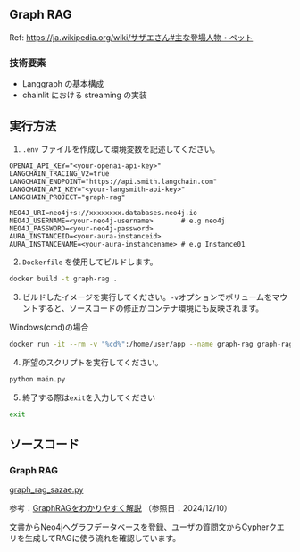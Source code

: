 ## Graph RAG

Ref: https://ja.wikipedia.org/wiki/サザエさん#主な登場人物・ペット

### 技術要素

- Langgraph の基本構成
- chainlit における streaming の実装

## 実行方法

1. `.env` ファイルを作成して環境変数を記述してください。

```
OPENAI_API_KEY="<your-openai-api-key>"
LANGCHAIN_TRACING_V2=true
LANGCHAIN_ENDPOINT="https://api.smith.langchain.com"
LANGCHAIN_API_KEY="<your-langsmith-api-key>"
LANGCHAIN_PROJECT="graph-rag"

NEO4J_URI=neo4j+s://xxxxxxxx.databases.neo4j.io
NEO4J_USERNAME=<your-neo4j-username>       # e.g neo4j
NEO4J_PASSWORD=<your-neo4j-password>
AURA_INSTANCEID=<your-aura-instanceid>
AURA_INSTANCENAME=<your-aura-instancename> # e.g Instance01
```

2. `Dockerfile` を使用してビルドします。

```bash
docker build -t graph-rag .
```

3. ビルドしたイメージを実行してください。`-v`オプションでボリュームをマウントすると、ソースコードの修正がコンテナ環境にも反映されます。

Windows(cmd)の場合
```bash
docker run -it --rm -v "%cd%":/home/user/app --name graph-rag graph-rag /bin/bash
```

4. 所望のスクリプトを実行してください。

```bash
python main.py
```

5. 終了する際は`exit`を入力してください

```bash
exit
```

## ソースコード

### Graph RAG

[graph_rag_sazae.py](graph_rag_sazae.py)

参考：[GraphRAGをわかりやすく解説](https://qiita.com/ksonoda/items/98a6607f31d0bbb237ef)
（参照日：2024/12/10）

文書からNeo4jへグラフデータベースを登録、ユーザの質問文からCypherクエリを生成してRAGに使う流れを確認しています。